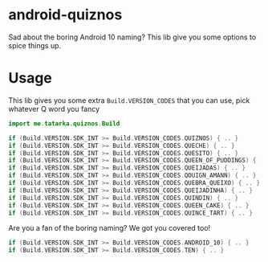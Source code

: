 # android-quiznos
Sad about the boring Android 10 naming? This lib give you some options to spice things up.

# Usage

This lib gives you some extra `Build.VERSION_CODES` that you can use, pick whatever Q word you fancy

```kotlin
import me.tatarka.quiznos.Build

if (Build.VERSION.SDK_INT >= Build.VERSION_CODES.QUIZNOS) { .. }
if (Build.VERSION.SDK_INT >= Build.VERSION_CODES.QUECHE) { .. }
if (Build.VERSION.SDK_INT >= Build.VERSION_CODES.QUESITO) { .. }
if (Build.VERSION.SDK_INT >= Build.VERSION_CODES.QUEEN_OF_PUDDINGS) { .. }
if (Build.VERSION.SDK_INT >= Build.VERSION_CODES.QUEIJADAS) { .. }
if (Build.VERSION.SDK_INT >= Build.VERSION_CODES.QOUIGN_AMANN) { .. }
if (Build.VERSION.SDK_INT >= Build.VERSION_CODES.QUEBRA_QUEIXO) { .. }
if (Build.VERSION.SDK_INT >= Build.VERSION_CODES.QUEIJADINHA) { .. }
if (Build.VERSION.SDK_INT >= Build.VERSION_CODES.QUINDIN) { .. }
if (Build.VERSION.SDK_INT >= Build.VERSION_CODES.QUEEN_CAKE) { .. }
if (Build.VERSION.SDK_INT >= Build.VERSION_CODES.QUINCE_TART) { .. }
```

Are you a fan of the boring naming? We got you covered too!

```kotlin
if (Build.VERSION.SDK_INT >= Build.VERSION_CODES.ANDROID_10) { .. }
if (Build.VERSION.SDK_INT >= Build.VERSION_CODES.TEN) { .. }
```
